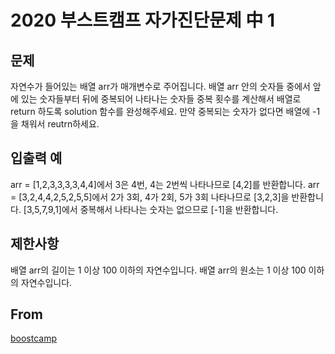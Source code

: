 # 2020 부스트캠프 자가진단문제 中 1

## 문제

자연수가 들어있는 배열 arr가 매개변수로 주어집니다. 배열 arr 안의 숫자들 중에서 앞에 있는 숫자들부터 뒤에 중복되어 나타나는 숫자들 중복 횟수를 계산해서 배열로 return 하도록 solution 함수를 완성해주세요. 만약 중복되는 숫자가 없다면 배열에 -1을 채워서 reutrn하세요.

## 입출력 예

arr = [1,2,3,3,3,3,4,4]에서 3은 4번, 4는 2번씩 나타나므로 [4,2]를 반환합니다.
arr = [3,2,4,4,2,5,2,5,5]에서 2가 3회, 4가 2회, 5가 3회 나타나므로 [3,2,3]을 반환합니다.
[3,5,7,9,1]에서 중복해서 나타나는 숫자는 없으므로 [-1]을 반환합니다.

## 제한사항

배열 arr의 길이는 1 이상 100 이하의 자연수입니다.
배열 arr의 원소는 1 이상 100 이하의 자연수입니다.

## From

[boostcamp](https://blog.naver.com/boostcamp_official/221978031932)
